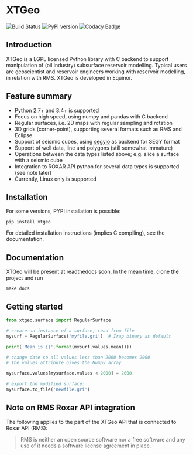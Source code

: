 # XTGeo #
[![Build Status](https://travis-ci.com/equinor/xtgeo.svg?branch=master)](https://travis-ci.com/equinor/xtgeo)
[![PyPI version](https://badge.fury.io/py/xtgeo.svg)](https://badge.fury.io/py/xtgeo)
[![Codacy Badge](https://api.codacy.com/project/badge/Grade/c209aeed6a2a40b08ea859aeadf31cb0)](https://www.codacy.com/app/jcrivenaes/xtgeo?utm_source=github.com&amp;utm_medium=referral&amp;utm_content=equinor/xtgeo&amp;utm_campaign=Badge_Grade)

## Introduction ##

XTGeo is a LGPL licensed Python library with C backend to support
manipulation of (oil industry) subsurface reservoir modelling. Typical
users are geoscientist and reservoir engineers working with
reservoir modelling, in relation with RMS. XTGeo is developed in Equinor.

## Feature summary ##

   * Python 2.7+ and 3.4+ is supported
   * Focus on high speed, using numpy and pandas with C backend
   * Regular surfaces, i.e. 2D maps with regular sampling and rotation
   * 3D grids (corner-point), supporting several formats such as
     RMS and Eclipse
   * Support of seismic cubes, using
     [segyio](https://github.com/equinor/segyio) as backend for SEGY format
   * Support of well data, line and polygons (still somewhat immature)
   * Operations between the data types listed above; e.g. slice a surface
     with a seismic cube
   * Integration to ROXAR API python for several data types is supported
     (see note later)
   * Currently, Linux only is supported

## Installation ##

For some versions, PYPI installation is possible:

```
pip install xtgeo
```
For detailed installation instructions (implies C compiling), see
the documentation.

## Documentation ##

XTGeo will be present at readthedocs soon. In the mean time, clone the project
and run

```
make docs
```


## Getting started ##

```python
from xtgeo.surface import RegularSurface

# create an instance of a surface, read from file
mysurf = RegularSurface('myfile.gri')  # Irap binary as default

print('Mean is {}'.format(mysurf.values.mean()))

# change date so all values less than 2000 becomes 2000
# The values attribute gives the Numpy array

mysurface.values[mysurface.values < 2000] = 2000

# export the modified surface:
mysurface.to_file('newfile.gri')
```

## Note on RMS Roxar API integration ##

The following applies to the part of the XTGeo API that is
connected to Roxar API (RMS):

> RMS is neither an open source software nor a free software and
> any use of it needs a software license agreement in place.
